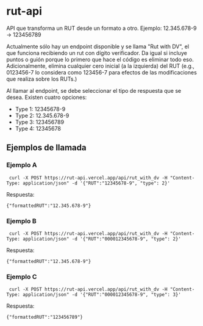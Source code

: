 # rut-api
API que transforma un RUT desde un formato a otro. Ejemplo: 12.345.678-9 → 123456789

Actualmente sólo hay un endpoint disponible y se llama "Rut with DV", el que funciona recibiendo un rut con dígito verificador. Da igual si incluye puntos o guión porque lo primero que hace el código es eliminar todo eso. Adicionalmente, elimina cualquier cero inicial (a la izquierda) del RUT (e.g., 0123456-7 lo considera como 123456-7 para efectos de las modificaciones que realiza sobre los RUTs.)

Al llamar al endpoint, se debe seleccionar el tipo de respuesta que se desea. Existen cuatro opciones:
- Type 1: 12345678-9
- Type 2: 12.345.678-9
- Type 3: 123456789
- Type 4: 12345678


## Ejemplos de llamada
### Ejemplo A
```
 curl -X POST https://rut-api.vercel.app/api/rut_with_dv -H "Content-Type: application/json" -d '{"RUT":"12345678-9", "type": 2}'
```

Respuesta:
```
{"formattedRUT":"12.345.678-9"}
```

### Ejemplo B
```
 curl -X POST https://rut-api.vercel.app/api/rut_with_dv -H "Content-Type: application/json" -d '{"RUT":"000012345678-9", "type": 2}'
```

Respuesta:
```
{"formattedRUT":"12.345.678-9"}
```


### Ejemplo C
```
 curl -X POST https://rut-api.vercel.app/api/rut_with_dv -H "Content-Type: application/json" -d '{"RUT":"000012345678-9", "type": 3}'
```

Respuesta:
```
{"formattedRUT":"123456789"}
```
